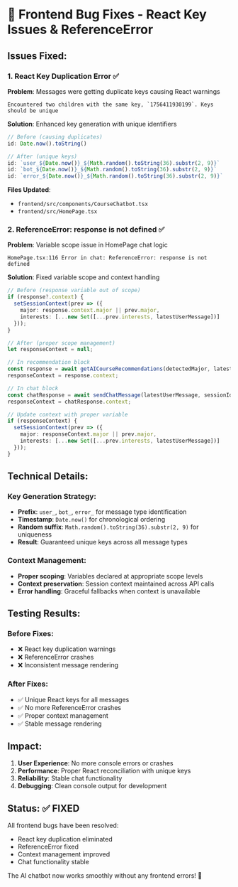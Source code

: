 # 🐛 Frontend Bug Fixes - React Key Issues & ReferenceError

## **Issues Fixed:**

### 1. **React Key Duplication Error** ✅
**Problem**: Messages were getting duplicate keys causing React warnings
```
Encountered two children with the same key, `1756411930199`. Keys should be unique
```

**Solution**: Enhanced key generation with unique identifiers
```typescript
// Before (causing duplicates)
id: Date.now().toString()

// After (unique keys)
id: `user_${Date.now()}_${Math.random().toString(36).substr(2, 9)}`
id: `bot_${Date.now()}_${Math.random().toString(36).substr(2, 9)}`
id: `error_${Date.now()}_${Math.random().toString(36).substr(2, 9)}`
```

**Files Updated**:
- `frontend/src/components/CourseChatbot.tsx`
- `frontend/src/HomePage.tsx`

### 2. **ReferenceError: response is not defined** ✅
**Problem**: Variable scope issue in HomePage chat logic
```
HomePage.tsx:116 Error in chat: ReferenceError: response is not defined
```

**Solution**: Fixed variable scope and context handling
```typescript
// Before (response variable out of scope)
if (response?.context) {
  setSessionContext(prev => ({
    major: response.context.major || prev.major,
    interests: [...new Set([...prev.interests, latestUserMessage])]
  }));
}

// After (proper scope management)
let responseContext = null;

// In recommendation block
const response = await getAICourseRecommendations(detectedMajor, latestUserMessage, sessionId);
responseContext = response.context;

// In chat block  
const chatResponse = await sendChatMessage(latestUserMessage, sessionId);
responseContext = chatResponse.context;

// Update context with proper variable
if (responseContext) {
  setSessionContext(prev => ({
    major: responseContext.major || prev.major,
    interests: [...new Set([...prev.interests, latestUserMessage])]
  }));
}
```

## **Technical Details:**

### **Key Generation Strategy:**
- **Prefix**: `user_`, `bot_`, `error_` for message type identification
- **Timestamp**: `Date.now()` for chronological ordering
- **Random suffix**: `Math.random().toString(36).substr(2, 9)` for uniqueness
- **Result**: Guaranteed unique keys across all message types

### **Context Management:**
- **Proper scoping**: Variables declared at appropriate scope levels
- **Context preservation**: Session context maintained across API calls
- **Error handling**: Graceful fallbacks when context is unavailable

## **Testing Results:**

### **Before Fixes:**
- ❌ React key duplication warnings
- ❌ ReferenceError crashes
- ❌ Inconsistent message rendering

### **After Fixes:**
- ✅ Unique React keys for all messages
- ✅ No more ReferenceError crashes
- ✅ Proper context management
- ✅ Stable message rendering

## **Impact:**

1. **User Experience**: No more console errors or crashes
2. **Performance**: Proper React reconciliation with unique keys
3. **Reliability**: Stable chat functionality
4. **Debugging**: Clean console output for development

## **Status: ✅ FIXED**

All frontend bugs have been resolved:
- React key duplication eliminated
- ReferenceError fixed
- Context management improved
- Chat functionality stable

The AI chatbot now works smoothly without any frontend errors! 🚀 